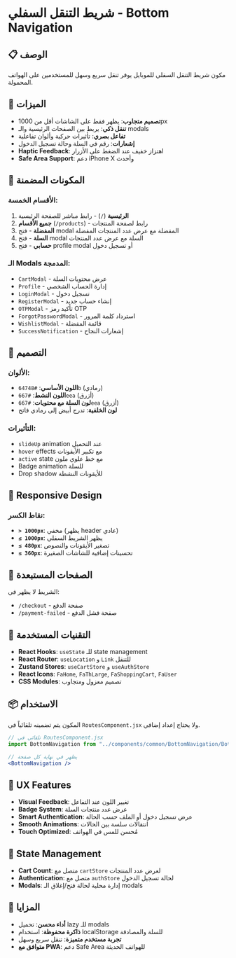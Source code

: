 # شريط التنقل السفلي - Bottom Navigation

## 📋 الوصف
مكون شريط التنقل السفلي للموبايل يوفر تنقل سريع وسهل للمستخدمين على الهواتف المحمولة.

## 🎯 الميزات
- **تصميم متجاوب**: يظهر فقط على الشاشات أقل من 1000px
- **تنقل ذكي**: يربط بين الصفحات الرئيسية والـ modals
- **تفاعل بصري**: تأثيرات حركية وألوان تفاعلية  
- **إشعارات**: رقم في السلة وحالة تسجيل الدخول
- **Haptic Feedback**: اهتزاز خفيف عند الضغط على الأزرار
- **Safe Area Support**: دعم iPhone X وأحدث

## 🔧 المكونات المضمنة

### الأقسام الخمسة:
1. **الرئيسية** (`/`) - رابط مباشر للصفحة الرئيسية
2. **جميع الأقسام** (`/products`) - رابط لصفحة المنتجات
3. **المفضلة** - فتح modal المفضلة مع عرض عدد المنتجات المفضلة
4. **السلة** - فتح modal السلة مع عرض عدد المنتجات
5. **حسابي** - فتح profile modal أو تسجيل دخول

### الـ Modals المدمجة:
- `CartModal` - عرض محتويات السلة
- `Profile` - إدارة الحساب الشخصي
- `LoginModal` - تسجيل دخول
- `RegisterModal` - إنشاء حساب جديد
- `OTPModal` - تأكيد رمز OTP
- `ForgotPasswordModal` - استرداد كلمة المرور
- `WishlistModal` - قائمة المفضلة
- `SuccessNotification` - إشعارات النجاح

## 🎨 التصميم

### الألوان:
- **اللون الأساسي**: `#64748b` (رمادي)
- **اللون النشط**: `#667eea` (أزرق)
- **لون السلة مع محتويات**: `#667eea` (أزرق)
- **لون الخلفية**: تدرج أبيض إلى رمادي فاتح

### التأثيرات:
- `slideUp` animation عند التحميل
- `hover` effects مع تكبير الأيقونات
- `active` state مع خط علوي ملون
- Badge animation للسلة
- Drop shadow للأيقونات النشطة

## 📱 Responsive Design

### نقاط الكسر:
- **`> 1000px`**: مخفي (يظهر header عادي)
- **`≤ 1000px`**: يظهر الشريط السفلي
- **`≤ 480px`**: تصغير الأيقونات والنصوص
- **`≤ 360px`**: تحسينات إضافية للشاشات الصغيرة

## 🚫 الصفحات المستبعدة
الشريط لا يظهر في:
- `/checkout` - صفحة الدفع
- `/payment-failed` - صفحة فشل الدفع

## 🔧 التقنيات المستخدمة
- **React Hooks**: `useState` للـ state management
- **React Router**: `useLocation` و `Link` للتنقل
- **Zustand Stores**: `useCartStore` و `useAuthStore`
- **React Icons**: `FaHome`, `FaThLarge`, `FaShoppingCart`, `FaUser`
- **CSS Modules**: تصميم معزول ومتجاوب

## 📦 الاستخدام
المكون يتم تضمينه تلقائياً في `RoutesComponent.jsx` ولا يحتاج إعداد إضافي.

```jsx
// تلقائي في RoutesComponent.jsx
import BottomNavigation from "../components/common/BottomNavigation/BottomNavigation";

// يظهر في نهاية كل صفحة
<BottomNavigation />
```

## 🎯 UX Features
- **Visual Feedback**: تغيير اللون عند التفاعل
- **Badge System**: عرض عدد منتجات السلة
- **Smart Authentication**: عرض تسجيل دخول أو الملف حسب الحالة
- **Smooth Animations**: انتقالات سلسة بين الحالات
- **Touch Optimized**: مُحسن للمس في الهواتف

## 🔄 State Management
- **Cart Count**: متصل مع `cartStore` لعرض عدد المنتجات
- **Authentication**: متصل مع `authStore` لحالة تسجيل الدخول
- **Modals**: إدارة محلية لحالة فتح/إغلاق الـ modals

## 🚀 المزايا
- **أداء محسن**: تحميل lazy للـ modals
- **ذاكرة محفوظة**: استخدام localStorage للسلة والمصادقة
- **تجربة مستخدم متميزة**: تنقل سريع وسهل
- **متوافق مع PWA**: دعم Safe Area للهواتف الحديثة 